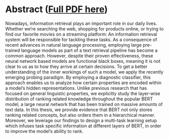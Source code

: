 # Abstract ([Full PDF here](main.pdf))
Nowadays, information retrieval plays an important role in our daily lives. Whether we’re
searching the web, shopping for products online, or trying to find our favorite movies on a
streaming platform: An information retrieval system will be responsible for tackling these
tasks. As a consequence of recent advances in natural language processing, employing
large pre-trained language models as part of a text retrieval pipeline has become a
common approach. However, despite their proven effectiveness, these neural network
based models are functional black boxes, meaning it is not clear to us as to how they
arrive at certain decisions. To get a better understanding of the inner workings of such
a model, we apply the recently emerging probing paradigm. By employing a diagnostic
classifier, this approach enables us to analyze how certain properties are encoded within
a model’s hidden representations. Unlike previous research that has focused on general
linguistic properties, we explicitly study the layer-wise distribution of ranking related
knowledge throughout the popular BERT model, a large neural network that has been
trained on massive amounts of text data. In this thesis, we provide evidence that BERT
not only stores ranking related concepts, but also orders them in a hierarchical manner.
Moreover, we leverage our findings to design a multi-task learning setup which infuses
task specific information at different layers of BERT, in order to improve the model’s
ability to rank.
